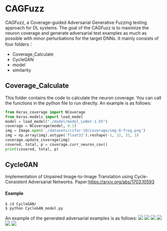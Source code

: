# CAGFuzz
CAGFuzz, a Coverage-guided Adversarial Generative Fuzzing testing approach for DL systems. The goal of the CAGFuzz is to maximize the neuron coverage and generate adversarial test examples as much as possible with minor perturbations for the target DNNs. It mainly consists of four folders：
* Coverage_Calculate
* CycleGAN
* model
* similarity


## Coverage_Calculate
This folder contains the code to calculate the neuron coverage. You can call the functions in the python file to run directly. An example is as follows:
```python
from Keras_coverage import NCoverage
from keras.models import load_model
model = load_model("./model/model_LeNet-1.h5")
coverage = NCoverage(model, 0.1)
img = Image.open('./datasets/cifar-10/coverage/img-0-frog.png')
img = np.array(img).astype('float32').reshape(-1, 32, 32, 3)
coverage.update_coverage(img)
covered, total, p = coverage.curr_neuron_cov()
print(covered, total, p)
```

## CycleGAN
Implementation of Unpaired Image-to-Image Translation using Cycle-Consistent Adversarial Networks.
Paper:https://arxiv.org/abs/1703.10593
#### Example
```
$ cd CycleGAN/
$ python CycleGAN_model.py
```
An example of the generated adversarial examples is as follows:
![](https://github.com/QXL4515/CAGFuzz/blob/master/picture/D1.jpg)
![](https://github.com/QXL4515/CAGFuzz/tree/master/picture/D2.jpg)
![](https://github.com/QXL4515/CAGFuzz/tree/master/picture/D3.jpg)
![](https://github.com/QXL4515/CAGFuzz/tree/master/picture/D4.jpg)
![](https://github.com/QXL4515/CAGFuzz/tree/master/picture/D5.jpg)
![](https://github.com/QXL4515/CAGFuzz/tree/master/picture/D6.jpg)
